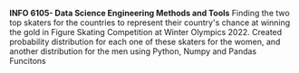 **INFO 6105- Data Science Engineering Methods and Tools**
Finding the two top skaters for the countries to represent their country's chance at winning the gold in Figure Skating Competition at Winter Olympics 2022. Created probability distribution for each one of these skaters for the women, and another distribution for the men using Python, Numpy and Pandas Funcitons
